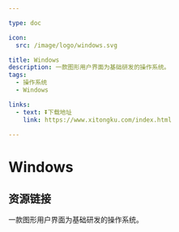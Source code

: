 ```yaml
---

type: doc

icon:
  src: /image/logo/windows.svg

title: Windows
description: 一款图形用户界面为基础研发的操作系统。
tags:
  - 操作系统
  - Windows

links:
  - text: ⏬下载地址
    link: https://www.xitongku.com/index.html

---
```


<ShowLogo />

# Windows

<ShowTags />

<ShowBreadcrumb />

## 资源链接

<ShowLinks />

一款图形用户界面为基础研发的操作系统。
